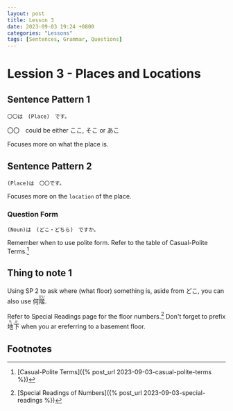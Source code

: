 ```yaml
---
layout: post
title: Lesson 3
date: 2023-09-03 19:24 +0800
categories: "Lessons"
tags: [Sentences, Grammar, Questions]
---
```


# Lession 3  - Places and Locations

## Sentence Pattern 1
```
〇〇は　(Place)　です。
```
〇〇　could be either ここ, そこ or あこ

Focuses more on what the place is.


## Sentence Pattern 2
```
(Place)は　〇〇です。
```
Focuses more on the `location` of the place.

### Question Form
```
(Noun)は　(どこ・どちら)　ですか。
```
Remember when to use polite form. Refer to the table of Casual-Polite Terms.[^fn1]

## Thing to note 1
Using SP 2 to ask where (what floor) something is, aside from どこ, you can also use <ruby>何<rt></rt>階<rt>かい</rt></ruby>.

Refer to Special Readings page for the floor numbers.[^fn2] Don't forget to prefix <ruby>地下<rt>ちか</rt></ruby> when you ar ereferring to a basement floor.

## Footnotes
[^fn1]: [Casual-Polite Terms]({% post_url 2023-09-03-casual-polite-terms %})
[^fn2]: [Special Readings of Numbers]({% post_url 2023-09-03-special-readings %})

